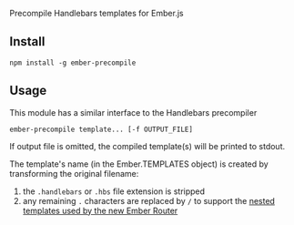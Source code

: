 Precompile Handlebars templates for Ember.js

Install
-------

    npm install -g ember-precompile

Usage
-----

This module has a similar interface to the Handlebars precompiler

    ember-precompile template... [-f OUTPUT_FILE]

If output file is omitted, the compiled template(s) will be printed to stdout.

The template's name (in the Ember.TEMPLATES object) is created by transforming
the original filename:

 1. the `.handlebars` or `.hbs` file extension is stripped
 2. any remaining `.` characters are replaced by `/` to support
    the [nested templates used by the new Ember Router][1]

[1]: http://emberjs.com/guides/routing/defining-your-routes/#toc_resources

